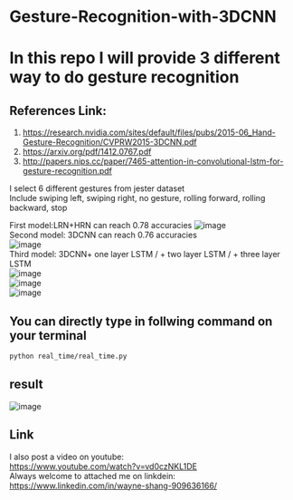 # Gesture-Recognition-with-3DCNN

# In this repo I will provide 3 different way to do gesture recognition
## References Link:
1. https://research.nvidia.com/sites/default/files/pubs/2015-06_Hand-Gesture-Recognition/CVPRW2015-3DCNN.pdf
1. https://arxiv.org/pdf/1412.0767.pdf
1. http://papers.nips.cc/paper/7465-attention-in-convolutional-lstm-for-gesture-recognition.pdf

I select 6 different gestures from jester dataset   
Include swiping left, swiping right, no gesture, rolling forward, rolling backward, stop

First model:LRN+HRN can reach 0.78 accuracies
![image](https://github.com/waynshang/Gesture-Recognition-with-3DCNN/blob/master/Image/HRN%2BLRN.jpg)   
Second model: 3DCNN can reach 0.76 accuracies   
![image](https://github.com/waynshang/Gesture-Recognition-with-3DCNN/blob/master/Image/3DCNN.jpg)   
Third model: 3DCNN+ one layer LSTM / + two layer LSTM / + three layer LSTM   
![image](https://github.com/waynshang/Gesture-Recognition-with-3DCNN/blob/master/Image/3DCNN%2BLSTM.jpg)   
![image](https://github.com/waynshang/Gesture-Recognition-with-3DCNN/blob/master/Image/3DCNN%2B2LSTM.jpg)   
![image](https://github.com/waynshang/Gesture-Recognition-with-3DCNN/blob/master/Image/3DCNN%2B3LSTM.jpg)   


## You can directly type in follwing command on your terminal
```bash
python real_time/real_time.py
```
  
## result  
![image](https://github.com/waynshang/Gesture-Recognition-with-3DCNN/blob/master/Image/demo.JPG)

## Link
I also post a video on youtube:   
https://www.youtube.com/watch?v=vd0czNKL1DE   
Always welcome to attached me on linkdein:   
https://www.linkedin.com/in/wayne-shang-909636166/
